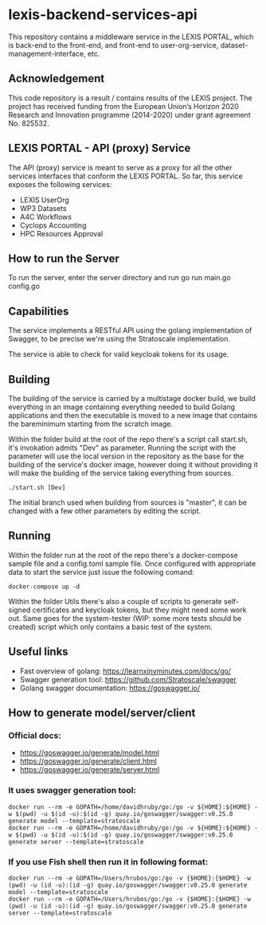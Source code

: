 # lexis-backend-services-api

This repository contains a middleware service in the LEXIS PORTAL, which is back-end to the front-end, and front-end to user-org-service, dataset-management-interface, etc.

## Acknowledgement

This code repository is a result / contains results of the LEXIS project. The project has received funding from the European Union’s Horizon 2020 Research and Innovation programme (2014-2020) under grant agreement No. 825532.

## LEXIS PORTAL - API (proxy) Service

The API (proxy) service is meant to serve as a proxy for all the other services interfaces that conform the LEXIS PORTAL.
So far, this service exposes the following services:
- LEXIS UserOrg
- WP3 Datasets
- A4C Workflows
- Cyclops Accounting
- HPC Resources Approval


## How to run the Server

To run the server, enter the server directory and run
    go run main.go config.go


## Capabilities

The service implements a RESTful API using the golang implementation of Swagger, to be precise we're using the Stratoscale implementation.

The service is able to check for valid keycloak tokens for its usage.

## Building

The building of the service is carried by a multistage docker build, we build everything in an image containing everything needed to build Golang applications
and then the executable is moved to a new image that contains the bareminimum starting from the scratch image.

Within the folder build at the root of the repo there's a script call start.sh, it's invokation admits "Dev" as parameter.
Running the script with the parameter will use the local version in the repository as the base for the building of the service's docker image,
however doing it without providing it will make the building of the service taking everything from sources.

```
./start.sh [Dev]
```

The initial branch used when building from sources is "master", it can be changed with a few other parameters by editing the script.

## Running

Within the folder run at the root of the repo there's a docker-compose sample file and a config.toml sample file.
Once configured with appropriate data to start the service just issue the following comand:

```
docker-compose up -d
```

Within the folder Utils there's also a couple of scripts to generate self-signed certificates and keycloak tokens, but they might need some work out.
Same goes for the system-tester (WIP: some more tests should be created) script which only contains a basic test of the system.


## Useful links

- Fast overview of golang: https://learnxinyminutes.com/docs/go/
- Swagger generation tool: https://github.com/Stratoscale/swagger
- Golang swagger documentation: https://goswagger.io/

## How to generate model/server/client

### Official docs:

- https://goswagger.io/generate/model.html
- https://goswagger.io/generate/client.html
- https://goswagger.io/generate/server.html

### It uses swagger generation tool:

```
docker run --rm -e GOPATH=/home/davidhruby/go:/go -v ${HOME}:${HOME} -w $(pwd) -u $(id -u):$(id -g) quay.io/goswagger/swagger:v0.25.0 generate model --template=stratoscale
docker run --rm -e GOPATH=/home/davidhruby/go:/go -v ${HOME}:${HOME} -w $(pwd) -u $(id -u):$(id -g) quay.io/goswagger/swagger:v0.25.0 generate server --template=stratoscale
``` 

### If you use Fish shell then run it in following format:

```
docker run --rm -e GOPATH=/Users/hrubos/go:/go -v {$HOME}:{$HOME} -w (pwd) -u (id -u):(id -g) quay.io/goswagger/swagger:v0.25.0 generate model --template=stratoscale
docker run --rm -e GOPATH=/Users/hrubos/go:/go -v {$HOME}:{$HOME} -w (pwd) -u (id -u):(id -g) quay.io/goswagger/swagger:v0.25.0 generate server --template=stratoscale
```
